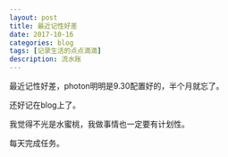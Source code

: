 ```yaml
---
layout: post
title: 最近记性好差
date: 2017-10-16
categories: blog
tags: [记录生活的点点滴滴]
description: 流水账
---
```


最近记性好差，photon明明是9.30配置好的，半个月就忘了。

还好记在blog上了。

我觉得不光是水蜜桃，我做事情也一定要有计划性。

每天完成任务。













 















